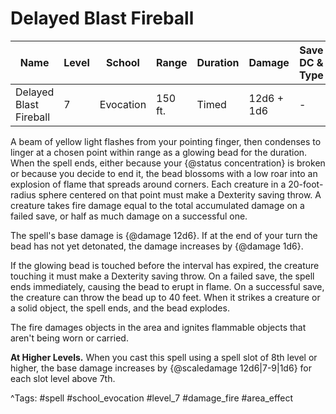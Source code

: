 # Delayed Blast Fireball

| Name | Level | School | Range | Duration | Damage | Save DC & Type |
|------|-------|--------|-------|----------|--------|----------------|
| Delayed Blast Fireball | 7 | Evocation | 150 ft. | Timed | 12d6 + 1d6 | - |

A beam of yellow light flashes from your pointing finger, then condenses to linger at a chosen point within range as a glowing bead for the duration. When the spell ends, either because your {@status concentration} is broken or because you decide to end it, the bead blossoms with a low roar into an explosion of flame that spreads around corners. Each creature in a 20-foot-radius sphere centered on that point must make a Dexterity saving throw. A creature takes fire damage equal to the total accumulated damage on a failed save, or half as much damage on a successful one.

The spell's base damage is {@damage 12d6}. If at the end of your turn the bead has not yet detonated, the damage increases by {@damage 1d6}.

If the glowing bead is touched before the interval has expired, the creature touching it must make a Dexterity saving throw. On a failed save, the spell ends immediately, causing the bead to erupt in flame. On a successful save, the creature can throw the bead up to 40 feet. When it strikes a creature or a solid object, the spell ends, and the bead explodes.

The fire damages objects in the area and ignites flammable objects that aren't being worn or carried.

**At Higher Levels.** When you cast this spell using a spell slot of 8th level or higher, the base damage increases by {@scaledamage 12d6|7-9|1d6} for each slot level above 7th.

^Tags: #spell #school_evocation #level_7 #damage_fire #area_effect